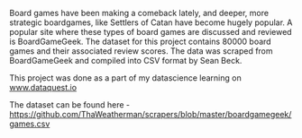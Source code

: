 Board games have been making a comeback lately, and deeper, more strategic boardgames, like Settlers of Catan have become hugely popular. A popular site where these types of board games are discussed and reviewed is BoardGameGeek. The dataset for this project contains 80000 board games and their associated review scores. The data was scraped from BoardGameGeek and compiled into CSV format by Sean Beck.

This project was done as a part of my datascience learning on www.dataquest.io

The dataset can be found here - https://github.com/ThaWeatherman/scrapers/blob/master/boardgamegeek/games.csv